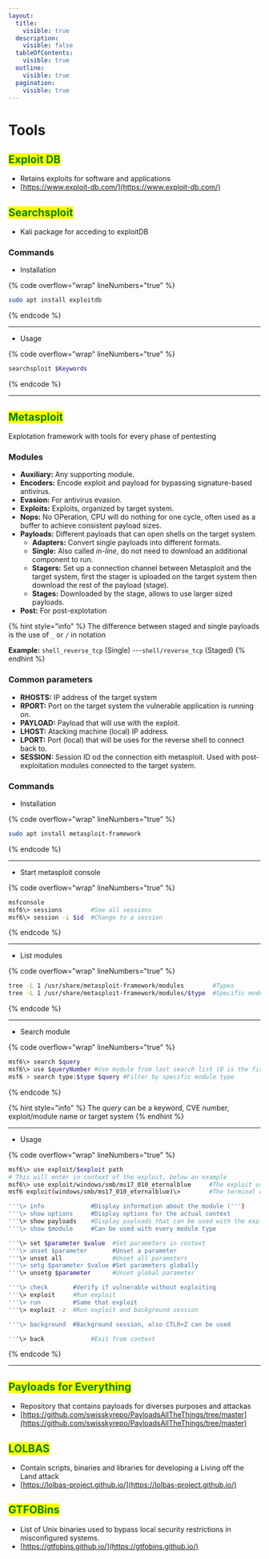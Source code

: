 ```yaml
---
layout:
  title:
    visible: true
  description:
    visible: false
  tableOfContents:
    visible: true
  outline:
    visible: true
  pagination:
    visible: true
---
```


# Tools

## <mark style="color:green;">**Exploit DB**</mark>

* Retains exploits for software and applications
* [https://www.exploit-db.com/](https://www.exploit-db.com/)



## <mark style="color:green;">Searchsploit</mark>

* Kali package for acceding to exploitDB

### Commands

* Installation

{% code overflow="wrap" lineNumbers="true" %}
```bash
sudo apt install exploitdb
```
{% endcode %}

***

* Usage

{% code overflow="wrap" lineNumbers="true" %}
```bash
searchsploit $Keywords
```
{% endcode %}

***



## <mark style="color:green;">Metasploit</mark>&#x20;

Explotation framework with tools for every phase of pentesting

### Modules

* **Auxiliary:** Any supporting module.
* **Encoders:** Encode exploit and payload for bypassing signature-based antivirus.
* **Evasion:** For antivirus evasion.
* **Exploits:** Exploits, organized by target system.
* **Nops:** No OPeration, CPU will do nothing for one cycle, often used as a buffer to achieve consistent payload sizes.
* **Payloads:** Different payloads that can open shells on the target system.
  * **Adapters:** Convert single payloads into different formats.
  * **Single:** Also called _in-line_, do not need to download an additional component to run.
  * **Stagers:** Set up a connection channel between Metasploit and the target system, first the stager is uploaded on the target system then download the rest of the payload (stage).
  * **Stages:** Downloaded by the stage, allows to use larger sized payloads.
* **Post:** For post-explotation

{% hint style="info" %}
The difference between staged and single payloads is the use of `_` or `/` in notation

**Example:** `shell_reverse_tcp` (Single) ---`shell/reverse_tcp` (Staged) &#x20;
{% endhint %}

### Common parameters

* **RHOSTS:** IP address of the target system
* **RPORT:** Port on the target system the vulnerable application is running on.
* **PAYLOAD:** Payload that will use with the exploit.
* **LHOST:** Atacking machine (local) IP address.
* **LPORT:** Port (local) that will be uses for the reverse shell to connect back to.
* **SESSION:** Session ID od the connection eith metasploit. Used with post-exploitation modules connected to the target system.

### Commands

* Installation

{% code overflow="wrap" lineNumbers="true" %}
```bash
sudo apt install metasploit-framework
```
{% endcode %}

***

* Start metasploit console

{% code overflow="wrap" lineNumbers="true" %}
```bash
msfconsole
msf6\> sessions        #See all sessions
msf6\> session -i $id  #Change to a session
```
{% endcode %}

***

* List modules

{% code overflow="wrap" lineNumbers="true" %}
```bash
tree -L 1 /usr/share/metasploit-framework/modules        #Types
tree -L 1 /usr/share/metasploit-framework/modules/$type  #Specific module type
```
{% endcode %}

***

* Search module

{% code overflow="wrap" lineNumbers="true" %}
```bash
msf6\> search $query
msf6\> use $queryNumber #Use module from last search list (0 is the first)
msf6 > search type:$type $query #Filter by specific module type
```
{% endcode %}

{% hint style="info" %}
The _query_ can be a keyword, CVE number, exploit/module name or target system
{% endhint %}

***

* Usage

{% code overflow="wrap" lineNumbers="true" %}
```sh
msf6\> use exploit/$exploit path
# This will enter in context of the exploit, below an example
msf6\> use exploit/windows/smb/ms17_010_eternalblue     #The exploit used
msf6 exploit(windows/smb/ms17_010_eternalblue)\>        #The terminal context set

'''\> info             #Display information about the module (''')
'''\> show options     #Display options for the actual context 
'''\> show payloads    #Display payloads that can be used with the exploit
'''\> show $module     #Can be used with every module type

'''\> set $parameter $value  #Set parameters in context
'''\> unset $parameter       #Unset a parameter
'''\> unset all              #Unset all parameters
'''\> setg $parameter $value #Set parameters globally
'''\> unsetg $parameter      #Unset global parameter

'''\> check       #Verify if vulnerable without exploiting
'''\> exploit     #Run exploit
'''\> run         #Same that exploit
'''\> exploit -z  #Run exploit and background session

'''\> background  #Background session, also CTLR+Z can be used

'''\> back             #Exit from context
```
{% endcode %}

***



## <mark style="color:green;">Payloads for Everything</mark>

* Repository that contains payloads for diverses purposes and attackas
* [https://github.com/swisskyrepo/PayloadsAllTheThings/tree/master](https://github.com/swisskyrepo/PayloadsAllTheThings/tree/master)



## <mark style="color:green;">LOLBAS</mark>

* Contain scripts, binaries and libraries for developing a Living off the Land attack
* [https://lolbas-project.github.io/](https://lolbas-project.github.io/)



## <mark style="color:green;">GTFOBins</mark>

* List of Unix binaries used to bypass local security restrictions in misconfigured systems.
* [https://gtfobins.github.io/](https://gtfobins.github.io/)

